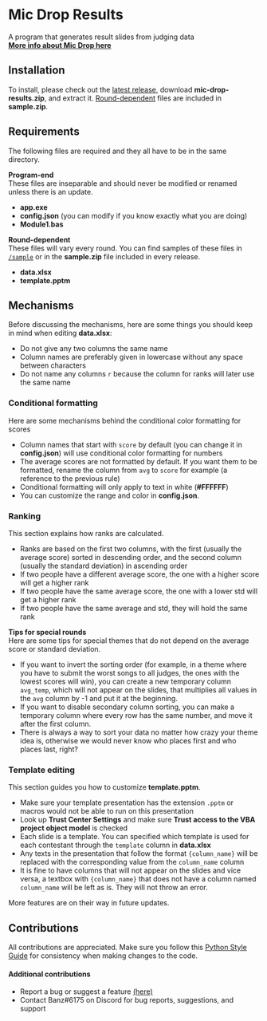 # Mic Drop Results
A program that generates result slides from judging data<br>
**[More info about Mic Drop here](https://discord.gg/ZeGWzgvFcR)**

## Installation
To install, please check out the [latest release](https://github.com/berkeleyfx/mic-drop-results/releases/), download **mic-drop-results.zip**, and extract it. [Round-dependent](https://github.com/berkeleyfx/mic-drop-results#requirements) files are included in **sample.zip**.

## Requirements
The following files are required and they all have to be in the same directory.

**Program-end**<br>
These files are inseparable and should never be modified or renamed unless there is an update.

- **app.exe**
- **config.json** (you can modify if you know exactly what you are doing)
- **Module1.bas**

**Round-dependent**<br>
These files will vary every round. You can find samples of these files in [`/sample`](./sample) or in the **sample.zip** file included in every release.

- **data.xlsx**
- **template.pptm**

## Mechanisms
Before discussing the mechanisms, here are some things you should keep in mind when editing **data.xlsx**:
- Do not give any two columns the same name
- Column names are preferably given in lowercase without any space between characters
- Do not name any columns `r` because the column for ranks will later use the same name

### Conditional formatting
Here are some mechanisms behind the conditional color formatting for scores
- Column names that start with `score` by default (you can change it in **config.json**) will use conditional color formatting for numbers
- The average scores are not formatted by default. If you want them to be formatted, rename the column from `avg` to `score` for example (a reference to the previous rule)
- Conditional formatting will only apply to text in white (**#FFFFFF**)
- You can customize the range and color in **config.json**.

### Ranking
This section explains how ranks are calculated.
- Ranks are based on the first two columns, with the first (usually the average score) sorted in descending order, and the second column (usually the standard deviation) in ascending order
- If two people have a different average score, the one with a higher score will get a higher rank
- If two people have the same average score, the one with a lower std will get a higher rank
- If two people have the same average and std, they will hold the same rank

**Tips for special rounds**<br>
Here are some tips for special themes that do not depend on the average score or standard deviation.
- If you want to invert the sorting order (for example, in a theme where you have to submit the worst songs to all judges, the ones with the lowest scores will win), you can create a new temporary column `avg_temp`, which will not appear on the slides, that multiplies all values in the `avg` column by -1 and put it at the beginning.
- If you want to disable secondary column sorting, you can make a temporary column where every row has the same number, and move it after the first column.
- There is always a way to sort your data no matter how crazy your theme idea is, otherwise we would never know who places first and who places last, right?

### Template editing
This section guides you how to customize **template.pptm**.

- Make sure your template presentation has the extension `.pptm` or macros would not be able to run on this presentation
- Look up **Trust Center Settings** and make sure **Trust access to the VBA project object model** is checked
- Each slide is a template. You can specified which template is used for each contestant through the `template` column in **data.xlsx**
- Any texts in the presentation that follow the format `{column_name}` will be replaced with the corresponding value from the `column_name` column
- It is fine to have columns that will not appear on the slides and vice versa, a textbox with `{column_name}` that does not have a column named `column_name` will be left as is. They will not throw an error.

More features are on their way in future updates.

## Contributions
All contributions are appreciated. Make sure you follow this [Python Style Guide](https://peps.python.org/pep-0008/) for consistency when making changes to the code.

#### Additional contributions
- Report a bug or suggest a feature [(here)](https://github.com/berkeleyfx/mic-drop-results/issues/new/choose)
- Contact Banz#6175 on Discord for bug reports, suggestions, and support
